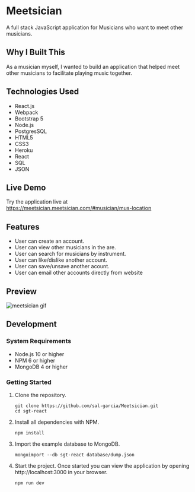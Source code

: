 # Meetsician

A full stack JavaScript application for Musicians who want to meet other musicians.

## Why I Built This

As a musician myself, I wanted to build an application that helped meet other musicians to facilitate playing music together.

## Technologies Used

- React.js
- Webpack
- Bootstrap 5
- Node.js
- PostgresSQL
- HTML5
- CSS3
- Heroku
- React
- SQL
- JSON

## Live Demo

Try the application live at https://meetsician.meetsician.com/#musician/mus-location

## Features

- User can create an account.
- User can view other musicians in the are.
- User can search for musicians by instrument.
- User can like/dislike another account.
- User can save/unsave another acount.
- User can email other accounts directly from website

## Preview
![meetsician gif](https://user-images.githubusercontent.com/51901536/205154378-20daf30c-e3c2-4b66-b4d3-d10744144f60.gif)


## Development

### System Requirements

- Node.js 10 or higher
- NPM 6 or higher
- MongoDB 4 or higher

### Getting Started

1. Clone the repository.

    ```shell
    git clone https://github.com/sal-garcia/Meetsician.git
    cd sgt-react
    ```

1. Install all dependencies with NPM.

    ```shell
    npm install
    ```

1. Import the example database to MongoDB.

    ```shell
    mongoimport --db sgt-react database/dump.json
    ```

1. Start the project. Once started you can view the application by opening http://localhost:3000 in your browser.

    ```shell
    npm run dev
    ```
